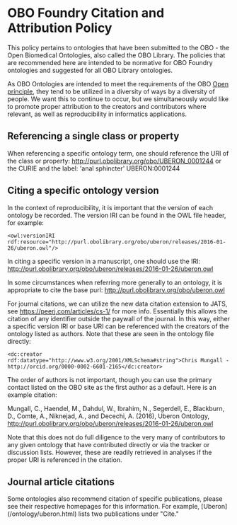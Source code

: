 # OBO Foundry Citation and Attribution Policy #

This policy pertains to ontologies that have been submitted to the OBO - the Open Biomedical Ontologies, also called the OBO Library.
The policies that are recommended here are intended to be normative for OBO Foundry ontologies and suggested for all OBO Library ontologies. 

As OBO Ontologies are intended to meet the requirements of the OBO [Open principle](/principles/fp-001-open.html), they tend to be utilized in a diversity of ways by a diversity of people.
We want this to continue to occur, but we simultaneously would like to promote proper attribution to the creators and contributors where relevant, as well as reproducibility in informatics applications.

## Referencing a single class or property ##

When referencing a specific ontology term, one should reference the URI of the class or property:
http://purl.obolibrary.org/obo/UBERON_0001244
or the CURIE and the label:
'anal sphincter' UBERON:0001244

## Citing a specific ontology version ##
In the context of reproducibility, it is important that the version of each ontology be recorded. 
The version IRI can be found in the OWL file header, for example:

```<owl:versionIRI rdf:resource="http://purl.obolibrary.org/obo/uberon/releases/2016-01-26/uberon.owl"/>```

In citing a specific version in a manuscript, one should use the IRI: http://purl.obolibrary.org/obo/uberon/releases/2016-01-26/uberon.owl

In some circumstances when referring more generally to an ontology, it is appropriate to cite the base purl: http://purl.obolibrary.org/obo/uberon.owl

For journal citations, we can utilize the new data citation extension to JATS, see https://peerj.com/articles/cs-1/ for more info. 
Essentially this allows the citation of any identifier outside the paywall of the journal. In this way, either a specific version IRI or base URI can be referenced with the creators of the ontology listed as authors. 
Note that these are seen in the ontology file directly:

```<dc:creator rdf:datatype="http://www.w3.org/2001/XMLSchema#string">Chris Mungall - http://orcid.org/0000-0002-6601-2165</dc:creator>```

The order of authors is not important, though you can use the primary contact listed on the OBO site as the first author as a default.
Here is an example citation:

Mungall, C., Haendel, M., Dahdul, W., Ibrahim, N., Segerdell, E., Blackburn, D., Comte, A., Niknejad, A., and Decechi, A. (2016), Uberon Ontology, http://purl.obolibrary.org/obo/uberon/releases/2016-01-26/uberon.owl 

Note that this does not do full diligence to the very many of contributors to any given ontology that have contributed directly or via the tracker or discussion lists.
However, these are readily retrieved in analyses if the proper URI is referenced in the citation.

## Journal article citations ##

Some ontologies also recommend citation of specific publications, please see their respective homepages for this information. 
For example, [Uberon] (/ontology/uberon.html) lists two publications under "Cite."


